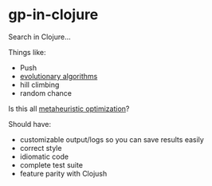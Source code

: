 # gp-in-clojure

Search in Clojure...

Things like:

* Push
* [evolutionary algorithms](https://en.wikipedia.org/wiki/Evolutionary_algorithm)
* hill climbing
* random chance

Is this all [metaheuristic optimization](http://www.scholarpedia.org/article/Metaheuristic_Optimization)?

Should have:

* customizable output/logs so you can save results easily
* correct style
* idiomatic code
* complete test suite
* feature parity with Clojush

